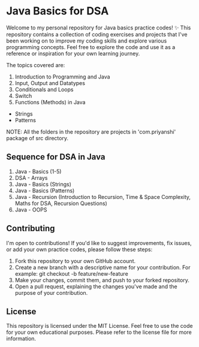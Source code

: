 # Java Basics for DSA
Welcome to my personal repository for Java basics practice codes! ✨ This repository contains a collection of coding exercises and projects that I've been working on to improve my coding skills and explore various programming concepts. Feel free to explore the code and use it as a reference or inspiration for your own learning journey.

The topics covered are:
1. Introduction to Programming and Java
2. Input, Output and Datatypes
3. Conditionals and Loops
4. Switch
5. Functions (Methods) in Java
-   Strings
-   Patterns

NOTE: All the folders in the repository are projects in 'com.priyanshi' package of src directory.

## Sequence for DSA in Java
1. Java - Basics (1-5)
2. DSA  - Arrays
3. Java - Basics (Strings)
4. Java - Basics (Patterns)
5. Java - Recursion (Introduction to Recursion, Time & Space Complexity, Maths for DSA, Recursion Questions)
6. Java - OOPS

## Contributing
I'm open to contributions! If you'd like to suggest improvements, fix issues, or add your own practice codes, please follow these steps:
1. Fork this repository to your own GitHub account.
2. Create a new branch with a descriptive name for your contribution.
   For example: git checkout -b feature/new-feature
3. Make your changes, commit them, and push to your forked repository.
4. Open a pull request, explaining the changes you've made and the purpose of your contribution.

## License
This repository is licensed under the MIT License. Feel free to use the code for your own educational purposes. Please refer to the license file for more information.
